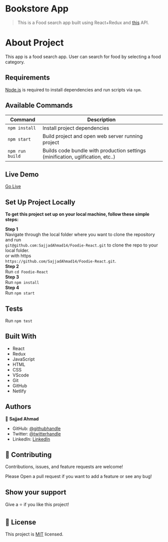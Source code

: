 # Bookstore App

> This is a Food search app built using React+Redux and [this](https://www.themealdb.com/api.php) API.
 
 # About Project

  This app is a food search app. User can search for food by selecting a food category.

## Requirements

[Node.js](https://nodejs.org) is required to install dependencies and run scripts via `npm`.

## Available Commands

| Command | Description |
|---------|-------------|
| `npm install` | Install project dependencies |
| `npm start` | Build project and open web server running project |
| `npm run build` | Builds code bundle with production settings (minification, uglification, etc..) |

## Live Demo

<a href = 'https://foodcraz.netlify.app/' target = 'blank'>Go Live</a>

## Set Up Project Locally

**To get this project set up on your local machine, follow these simple steps:**

**Step 1**<br>
Navigate through the local folder where you want to clone the repository and run<br>
`git@github.com:SajjadAhmad14/Foodie-React.git` to clone the repo to your local folder.<br>
or with https<br>
`https://github.com/SajjadAhmad14/Foodie-React.git`.<br>
**Step 2**<br>
Run `cd Foodie-React`<br>
**Step 3**<br>
Run `npm install`<br>
**Step 4**<br>
Run `npm start`<br>

## Tests
Run `npm test`<br>

## Built With

- React
- Redux
- JavaScript
- HTML
- CSS
- VScode
- Git
- GitHub
- Netlify

## Authors

👤 **Sajjad Ahmad**

- GitHub: [@githubhandle](https://github.com/SajjadAhmad14)
- Twitter: [@twitterhandle](https://twitter.com/Sajjad_Ahmad14)
- LinkedIn: [LinkedIn](https://www.linkedin.com/in/sajjadahmad14)

## 🤝 Contributing

Contributions, issues, and feature requests are welcome!

Please Open a pull request if you want to add a feature or see any bug!

## Show your support

Give a ⭐️ if you like this project!

## 📝 License

This project is [MIT](lic.url) licensed.